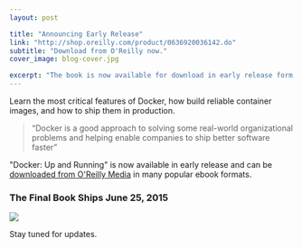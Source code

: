 ```yaml
---
layout: post

title: "Announcing Early Release"
link: "http://shop.oreilly.com/product/0636920036142.do"
subtitle: "Download from O'Reilly now."
cover_image: blog-cover.jpg

excerpt: "The book is now available for download in early release form. Find out how to get your copy..."
---
```


Learn the most critical features of Docker, how build reliable container images, and how to ship them in production.

> “Docker is a good approach to solving some real-world organizational problems and helping enable companies to ship better software faster”

"Docker: Up and Running" is now available in early release and can be [downloaded from O'Reilly Media](http://shop.oreilly.com/product/0636920036142.do) in many popular ebook formats.

### The Final Book Ships June 25, 2015

<div class="full zoomable"><img src="{{ site.baseurl }}images/book-cover.jpg"></div>

Stay tuned for updates.
